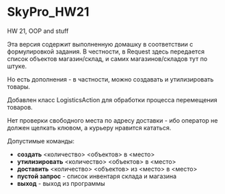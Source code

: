 # SkyPro_HW21
HW 21, OOP and stuff

Эта версия содержит выполненную домашку в соответствии с формулировкой задания. В честности, в Request здесь передается список объектов магазин/склад, и самих магазинов/складов тут по штуке.

Но есть дополнения - в частности, можно создавать и утилизировать товары.

Добавлен класс LogisticsAction для обработки процесса перемещения товаров.

Нет проверки свободного места по адресу доставки - ибо оператор не должен щелкать клювом, а курьеру нравится кататься.

Допустимые команды:

- **создать** <количество> <объектов> в <место>
- **утилизировать** <количество> <объектов> в <место>
- **доставить** <количество> <объектов> из <место> в <место>
- **пустой запрос** - список инвентаря склада и магазина
- **выход** - выход из программы